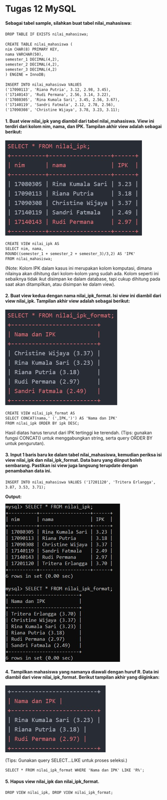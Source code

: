 # Tugas 12 MySQL
#### Sebagai tabel sample, silahkan buat tabel nilai_mahasiswa:
```
DROP TABLE IF EXISTS nilai_mahasiswa;

CREATE TABLE nilai_mahasiswa (
nim CHAR(8) PRIMARY KEY,
nama VARCHAR(50),
semester_1 DECIMAL(4,2),
semester_2 DECIMAL(4,2),
semester_3 DECIMAL(4,2)
) ENGINE = InnoDB;

INSERT INTO nilai_mahasiswa VALUES
('17090113', 'Riana Putria', 3.12, 2.98, 3.45),
('17140143', 'Rudi Permana', 2.56, 3.14, 3.22),
('17080305', 'Rina Kumala Sari', 3.45, 2.56, 3.67),
('17140119', 'Sandri Fatmala', 2.12, 2.78, 2.56),
('17090308', 'Christine Wijaya', 3.78, 3.23, 3.11);
```

#### 1. Buat view nilai_ipk yang diambil dari tabel nilai_mahasiswa. View ini terdiri dari kolom nim, nama, dan IPK. Tampilan akhir view adalah sebagai berikut:
![Tugas 12,1](https://github.com/troy213/tugas_12_mysql/blob/main/Tugas%2012.1%20MySQL.jpg)

```
CREATE VIEW nilai_ipk AS 
SELECT nim, nama, 
ROUND((semester_1 + semester_2 + semester_3)/3,2) AS 'IPK' 
FROM nilai_mahasiswa;
```

(Note: Kolom IPK dalam kasus ini merupakan kolom komputasi, dimana nilainya akan dihitung dari kolom-kolom yang sudah ada. Kolom seperti ini sebaiknya tidak ikut disimpan ke dalam database, tapi cukup dihitung pada saat akan ditampilkan, atau disimpan ke dalam view).


#### 2. Buat view kedua dengan nama nilai_ipk_format. Isi view ini diambil dari view nilai_ipk. Tampilan akhir view adalah sebagai berikut:
![Tugas 12,2](https://github.com/troy213/tugas_12_mysql/blob/main/Tugas%2012.2%20MySQL.jpg)

```
CREATE VIEW nilai_ipk_format AS 
SELECT CONCAT(nama,' (',IPK,')') AS 'Nama dan IPK' 
FROM nilai_ipk ORDER BY ipk DESC;
```

Hasil diatas harus terurut dari IPK tertinggi ke terendah. (Tips: gunakan fungsi CONCAT() untuk menggabungkan string, serta query ORDER BY untuk pengurutan).


#### 3. Input 1 baris baru ke dalam tabel nilai_mahasiswa, kemudian periksa isi view nilai_ipk dan nilai_ipk_format. Data baru yang diinput boleh sembarang. Pastikan isi view juga langsung terupdate dengan penambahan data ini.
```
INSERT INTO nilai_mahasiswa VALUES ('17201120', 'Tritera Erlangga', 3.87, 3.53, 3.71);
```
**Output:**

![Tugas 13.3](https://github.com/troy213/tugas_12_mysql/blob/main/Tugas%2012.3%20MySQL.jpg)

#### 4. Tampilkan mahasiswa yang namanya diawali dengan huruf R. Data ini diambil dari view nilai_ipk_format. Berikut tampilan akhir yang diiginkan:
![Tugas 12,4](https://github.com/troy213/tugas_12_mysql/blob/main/Tugas%2012.4%20MySQL.jpg)

(Tips: Gunakan query SELECT...LIKE untuk proses seleksi.)

```
SELECT * FROM nilai_ipk_format WHERE 'Nama dan IPK' LIKE 'R%';
```

#### 5. Hapus view nilai_ipk dan nilai_ipk_format.
```
DROP VIEW nilai_ipk, DROP VIEW nilai_ipk_format;
```


